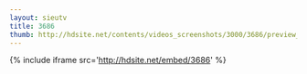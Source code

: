 ```yaml
---
layout: sieutv
title: 3686
thumb: http://hdsite.net/contents/videos_screenshots/3000/3686/preview_360p.mp4.jpg
---
```

{% include iframe src='http://hdsite.net/embed/3686' %}
 
